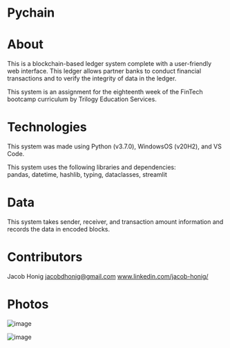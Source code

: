 # Pychain

# About
This is a blockchain-based ledger system complete with a user-friendly web interface. This ledger allows partner banks to conduct financial transactions and to verify the integrity of data in the ledger.

This system is an assignment for the eighteenth week of the FinTech bootcamp curriculum by Trilogy Education Services.

# Technologies
This system was made using Python (v3.7.0), WindowsOS (v20H2), and VS Code.

This system uses the following libraries and dependencies: <br/>
pandas, datetime, hashlib, typing, dataclasses, streamlit

# Data
This system takes sender, receiver, and transaction amount information and records the data in encoded blocks. 

# Contributors 
Jacob Honig jacobdhonig@gmail.com www.linkedin.com/jacob-honig/

# Photos
![image](https://user-images.githubusercontent.com/63683699/166177954-0221d55b-fe85-4fb2-aeab-d0fc093804b3.png)

![image](https://user-images.githubusercontent.com/63683699/166177998-aca79826-fd55-44d5-9c2b-75a9f954d8a6.png)

